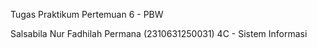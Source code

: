 Tugas Praktikum Pertemuan 6 - PBW

Salsabila Nur Fadhilah Permana (2310631250031)
4C - Sistem Informasi
